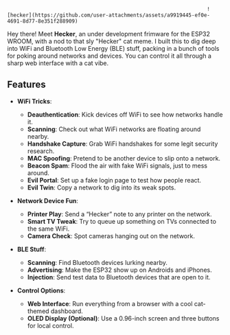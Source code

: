                                                                     ![hecker](https://github.com/user-attachments/assets/a9919445-ef0e-4691-8d77-8e351f288909)



                                                                                  

Hey there! Meet **Hecker**, an under development frimware for the ESP32 WROOM, with a nod to that sly "Hecker" cat meme. I built this to dig deep into WiFi and Bluetooth Low Energy (BLE) stuff, packing in a bunch of tools for poking around networks and devices. You can control it all through a sharp web interface with a cat vibe.

## Features

- **WiFi Tricks**:
  - **Deauthentication**: Kick devices off WiFi to see how networks handle it.
  - **Scanning**: Check out what WiFi networks are floating around nearby.
  - **Handshake Capture**: Grab WiFi handshakes for some legit security research.
  - **MAC Spoofing**: Pretend to be another device to slip onto a network.
  - **Beacon Spam**: Flood the air with fake WiFi signals, just to mess around.
  - **Evil Portal**: Set up a fake login page to test how people react.
  - **Evil Twin**: Copy a network to dig into its weak spots.

- **Network Device Fun**:
  - **Printer Play**: Send a “Hecker” note to any printer on the network.
  - **Smart TV Tweak**: Try to queue up something on TVs connected to the same WiFi.
  - **Camera Check**: Spot cameras hanging out on the network.

- **BLE Stuff**:
  - **Scanning**: Find Bluetooth devices lurking nearby.
  - **Advertising**: Make the ESP32 show up on Androids and iPhones.
  - **Injection**: Send test data to Bluetooth devices that are open to it.

- **Control Options**:
  - **Web Interface**: Run everything from a browser with a cool cat-themed dashboard.
  - **OLED Display (Optional)**: Use a 0.96-inch screen and three buttons for local control.
